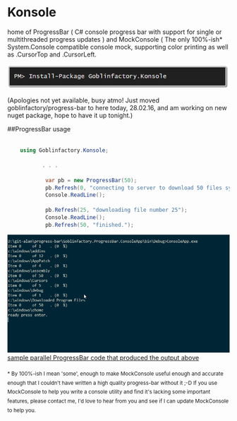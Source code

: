 # Konsole
home of ProgressBar ( C# console progress bar with support for single or multithreaded progress updates ) and MockConsole ( The only 100%-ish* System.Console compatible console mock, supporting color printing as well as .CursorTop and .CursorLeft.

![install-package Goblinfactory.Konsole](install-package.png)

(Apologies not yet available, busy atmo! Just moved goblinfactory/progress-bar to here today, 28.02.16, and am working on new nuget package, hope to have it up tonight.)

##ProgressBar usage
```csharp

    using Goblinfactory.Konsole;

           . . .

            var pb = new ProgressBar(50);
            pb.Refresh(0, "connecting to server to download 50 files sychronously.");
            Console.ReadLine();

            pb.Refresh(25, "downloading file number 25");
            Console.ReadLine();
            pb.Refresh(50, "finished.");
```

![sample output](progressbar.gif)
[sample parallel ProgressBar code that produced the output above](readme-sample-parallel.md)

<sub>* By 100%-ish I mean 'some', enough to make MockConsole useful enough and accurate enough that I couldn't have written a high quality progress-bar without it ;-D If you use MockConsole to help you write a console utility and find it's lacking some important features, please contact me, I'd love to hear from you and see if I can update MockConsole to help you.</sub>